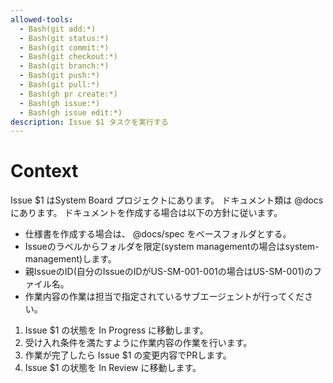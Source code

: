 ```yaml
---
allowed-tools:
  - Bash(git add:*)
  - Bash(git status:*)
  - Bash(git commit:*)
  - Bash(git checkout:*)
  - Bash(git branch:*)
  - Bash(git push:*)
  - Bash(git pull:*)
  - Bash(gh pr create:*)
  - Bash(gh issue:*)
  - Bash(gh issue edit:*)
description: Issue $1 タスクを実行する
---
```


# Context

Issue $1 はSystem Board プロジェクトにあります。
ドキュメント類は @docs にあります。
ドキュメントを作成する場合は以下の方針に従います。

- 仕様書を作成する場合は、 @docs/spec をベースフォルダとする。
- Issueのラベルからフォルダを限定(system managementの場合はsystem-management)します。
- 親IssueのID(自分のIssueのIDがUS-SM-001-001の場合はUS-SM-001)のファイル名。
- 作業内容の作業は担当で指定されているサブエージェントが行ってください。

1. Issue $1 の状態を In Progress に移動します。
2. 受け入れ条件を満たすように作業内容の作業を行います。
3. 作業が完了したら Issue $1 の変更内容でPRします。
4. Issue $1 の状態を In Review に移動します。
